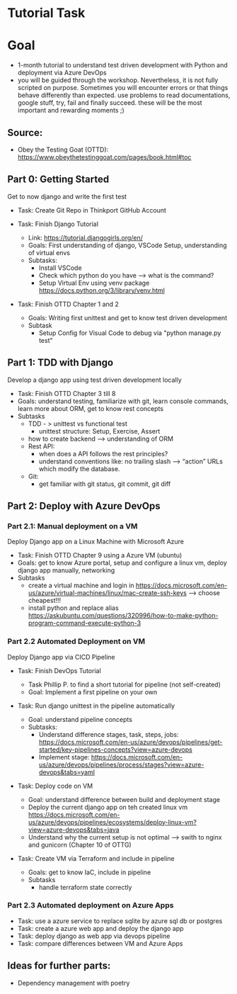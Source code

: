 # Tutorial Task

# Goal
- 1-month tutorial to understand test driven development with Python and deployment via Azure DevOps
- you will be guided through the workshop. Nevertheless, it is not fully scripted on purpose. Sometimes you will encounter errors or that things behave differently than expected. use problems to read documentations, google stuff, try, fail and finally succeed. these will be the most important and rewarding moments ;) 

## Source:
- Obey the Testing Goat (OTTD): https://www.obeythetestinggoat.com/pages/book.html#toc

## Part 0: Getting Started
Get to now django and write the first test
- Task: Create Git Repo in Thinkport GitHub Account
- Task: Finish Django Tutorial
    - Link: https://tutorial.djangogirls.org/en/
    - Goals: First understanding of django, VSCode Setup, understanding of virtual envs
    - Subtasks: 
        - Install VSCode
        - Check which python do you have --> what is the command?
        - Setup Virtual Env using venv package https://docs.python.org/3/library/venv.html

- Task: Finish OTTD Chapter 1 and 2
    - Goals: Writing first unittest and get to know test driven development
    - Subtask
        - Setup Config for Visual Code to debug via "python manage.py test"

## Part 1: TDD with Django
Develop a django app using test driven development locally
- Task: Finish OTTD Chapter 3 till 8
- Goals: understand testing, familiarize with git, learn console commands, learn more about ORM, get to know rest concepts 
- Subtasks
    - TDD - > unittest vs functional test
        - unittest structure: Setup, Exercise, Assert
    - how to create backend --> understanding of ORM
    - Rest API:
        - when does a API follows the rest principles?
        - understand conventions like: no trailing slash --> “action” URLs which modify the database.
    - Git:
        - get familiar with git status, git commit, git diff

## Part 2: Deploy with Azure DevOps
### Part 2.1: Manual deployment on a VM
Deploy Django app on a Linux Machine with Microsoft Azure
- Task: Finish OTTD Chapter 9 using a Azure VM (ubuntu) 
- Goals: get to know Azure portal, setup and configure a linux vm, deploy django app manually, networking
- Subtasks
    - create a virtual machine and login in https://docs.microsoft.com/en-us/azure/virtual-machines/linux/mac-create-ssh-keys --> choose cheapest!!!
    - install python and replace alias https://askubuntu.com/questions/320996/how-to-make-python-program-command-execute-python-3


### Part 2.2 Automated Deployment on VM
Deploy Django app via CICD Pipeline
- Task: Finish DevOps Tutorial
    - Task Phillip P. to find a short tutorial for pipeline (not self-created)
    - Goal: Implement a first pipeline on your own
- Task: Run django unittest in the pipeline automatically
    - Goal: understand pipeline concepts
    - Subtasks: 
        - Understand difference stages, task, steps, jobs: https://docs.microsoft.com/en-us/azure/devops/pipelines/get-started/key-pipelines-concepts?view=azure-devops
        - Implement stage: https://docs.microsoft.com/en-us/azure/devops/pipelines/process/stages?view=azure-devops&tabs=yaml

- Task: Deploy code on VM
    - Goal: understand difference between build and deployment stage
    - Deploy the current django app on teh created linux vm https://docs.microsoft.com/en-us/azure/devops/pipelines/ecosystems/deploy-linux-vm?view=azure-devops&tabs=java
    - Understand why the current setup is not optimal --> swith to nginx and gunicorn (Chapter 10 of OTTG) 

- Task: Create VM via Terraform and include in pipeline
    - Goals: get to know IaC, include in pipeline
    - Subtasks
        - handle terraform state correctly


### Part 2.3 Automated deployment on Azure Apps

- Task: use a azure service to replace sqlite by azure sql db or postgres
- Task: create a azure web app and deploy the django app
- Task: deploy django as web app via devops pipeline
- Task: compare differences between VM and Azure Apps

## Ideas for further parts: 
- Dependency management with poetry


